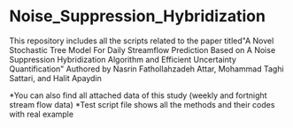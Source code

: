 # Noise_Suppression_Hybridization
This repository includes all the scripts related to the paper titled"A Novel Stochastic Tree Model For Daily Streamflow Prediction Based on A Noise Suppression Hybridization Algorithm and Efficient Uncertainty Quantification" Authored by Nasrin Fathollahzadeh Attar, Mohammad Taghi Sattari, and Halit Apaydin

*You can also find all attached data of this study (weekly and fortnight stream flow data)
*Test script file shows all the methods and their codes with real example 
